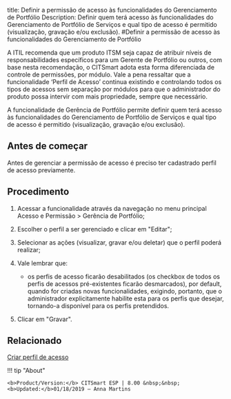 title: Definir a permissão de acesso às funcionalidades do Gerenciamento de Portfólio
Description: Definir quem terá acesso às funcionalidades do Gerenciamento de Portfólio de Serviços e qual tipo de acesso é permitido (visualização, gravação e/ou exclusão).
#Definir a permissão de acesso às funcionalidades do Gerenciamento de Portfólio

A ITIL recomenda que um produto ITSM seja capaz de atribuir níveis de
responsabilidades específicos para um Gerente de Portfólio ou outros, com base
nesta recomendação, o CITSmart adota esta forma diferenciada de controle de
permissões, por módulo. Vale a pena ressaltar que a funcionalidade ‘Perfil de
Acesso’ continua existindo e controlando todos os tipos de acessos sem separação
por módulos para que o administrador do produto possa intervir com mais
propriedade, sempre que necessário.

A funcionalidade de Gerência de Portfólio permite definir quem terá acesso às
funcionalidades do Gerenciamento de Portfólio de Serviços e qual tipo de acesso
é permitido (visualização, gravação e/ou exclusão).

Antes de começar
--------------------

Antes de gerenciar a permissão de acesso é preciso ter cadastrado perfil de
acesso previamente.

Procedimento
----------------

1.  Acessar a funcionalidade através da navegação no menu principal Acesso e
    Permissão \> Gerência de Portfólio;

2.  Escolher o perfil a ser gerenciado e clicar em "Editar";

3.  Selecionar as ações (visualizar, gravar e/ou deletar) que o perfil poderá
    realizar;

4.  Vale lembrar que:

    -   os perfis de acesso ficarão desabilitados (os checkbox de todos os perfis de
      acessos pré-existentes ficarão desmarcados), por default, quando for criadas
      novas funcionalidades, exigindo, portanto, que o administrador
      explicitamente habilite esta para os perfis que desejar, tornando-a
      disponível para os perfis pretendidos.

5.  Clicar em "Gravar".


Relacionado
-------

[Criar perfil de acesso](/pt-br/citsmart-esp-8/initial-settings/access-settings/profile/create-profile-access.html)


!!! tip "About"

    <b>Product/Version:</b> CITSmart ESP | 8.00 &nbsp;&nbsp;
    <b>Updated:</b>01/18/2019 – Anna Martins
